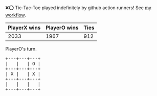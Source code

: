 :x::o: Tic-Tac-Toe played indefinitely by github action runners! See [my workflow](.github/workflows/play.yaml).

|PlayerX wins|PlayerO wins|Ties|
|-|-|-|
|2033|1967|912|

PlayerO's turn.

<pre>
+---+---+---+
|   |   | O |
+---+---+---+
| X |   | X |
+---+---+---+
|   |   |   |
+---+---+---+
</pre>